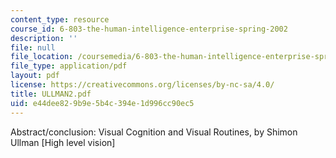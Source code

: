 ```yaml
---
content_type: resource
course_id: 6-803-the-human-intelligence-enterprise-spring-2002
description: ''
file: null
file_location: /coursemedia/6-803-the-human-intelligence-enterprise-spring-2002/e44dee829b9e5b4c394e1d996cc90ec5_ULLMAN2.pdf
file_type: application/pdf
layout: pdf
license: https://creativecommons.org/licenses/by-nc-sa/4.0/
title: ULLMAN2.pdf
uid: e44dee82-9b9e-5b4c-394e-1d996cc90ec5
---
```

Abstract/conclusion: Visual Cognition and Visual Routines, by Shimon Ullman [High level vision]